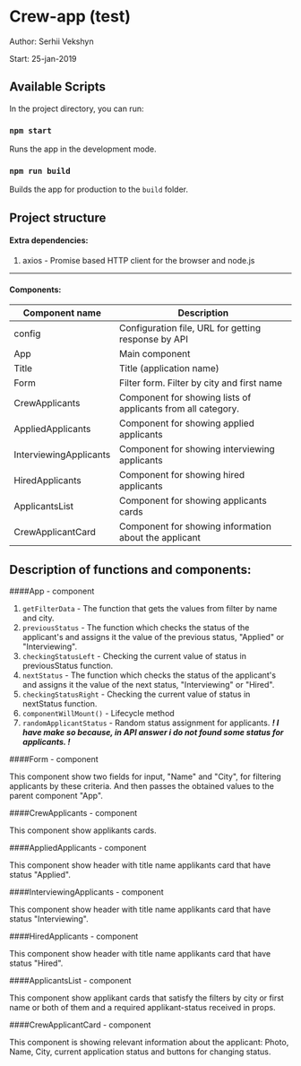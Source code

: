 # Crew-app (test)

Author: Serhii Vekshyn

Start: 25-jan-2019

Available Scripts
--------------------------------------------------------------------------------------------

In the project directory, you can run:

### `npm start`

Runs the app in the development mode.

### `npm run build`

Builds the app for production to the `build` folder.

Project structure
--------------------------------------------------------------------------------------------

#### Extra dependencies:

1. axios - Promise based HTTP client for the browser and node.js
--------------------------------------------------------------------------------------------

#### Components:

|Component name         | Description
|-----------------------|--------------------------------------------------------------------
|config                 | Сonfiguration file, URL for getting response by API
|App                    | Main component
|Title                  | Title (application name)
|Form                   | Filter form. Filter by city and first name
|CrewApplicants         | Component for showing lists of applicants from all category.
|AppliedApplicants      | Component for showing applied applicants
|InterviewingApplicants | Component for showing interviewing applicants
|HiredApplicants        | Component for showing hired applicants
|ApplicantsList         | Component for showing applicants cards
|CrewApplicantCard      | Component for showing information about the applicant

Description of functions and components:
--------------------------------------------------------------------------------------------

####App - component
1. `getFilterData` - The function that gets the values from filter by name and city.
1. `previousStatus` - The function which checks the status of the applicant's and assigns it the value of the previous status, "Applied" or "Interviewing".
3. `checkingStatusLeft` - Checking the current value of status in previousStatus function.
4. `nextStatus` - The function which checks the status of the applicant's and assigns it the value of the next status, "Interviewing" or "Hired".
5. `checkingStatusRight` - Checking the current value of status in nextStatus function.
6. `componentWillMount()` - Lifecycle method
7. `randomApplicantStatus` - Random status assignment for applicants.  ***! I have make so because, in API answer i do not found some status for applicants. !***

####Form - component

This component show two fields for input, "Name" and "City", for filtering applicants by these criteria. And then passes the obtained values to the parent component "App".

####CrewApplicants - component

This component show applikants cards.

####AppliedApplicants - component

This component show header with title name applikants card that have status "Applied".

####InterviewingApplicants - component

This component show header with title name applikants card that have status "Interviewing".

####HiredApplicants - component

This component show header with title name applikants card that have status "Hired".

####ApplicantsList - component

This component show applikant cards that satisfy the filters by city or first name or both of them and a required applikant-status received in props.

####CrewApplicantCard - component

This component is showing relevant information about the applicant: Photo, Name, City, current application status and buttons for changing status.

